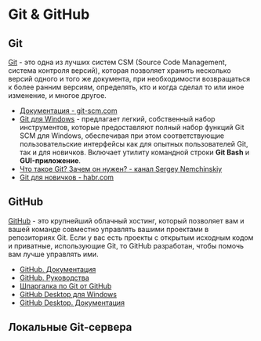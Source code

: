 # Git & GitHub

## Git

[Git](https://git-scm.com) - это одна из лучших систем CSM (Source Code Management, система контроля версий), которая позволяет хранить несколько версий одного и того же документа, при необходимости возвращаться к более ранним версиям, определять, кто и когда сделал то или иное изменение, и многое другое.

- [Документация - git-scm.com](https://git-scm.com/book/ru/v2)
- [Git для Windows](https://gitforwindows.org/) - предлагает легкий, собственный набор инструментов, которые предоставляют полный набор функций Git SCM для Windows, обеспечивая при этом соответствующие пользовательские интерфейсы как для опытных пользователей Git, так и для новичков. Включает утилиту командной строки **Git Bash** и **GUI-приложение**.
- [Что такое Git? Зачем он нужен? - канал Sergey Nemchinskiy](https://www.youtube.com/watch?v=adHqyxdWWRM)
- [Git для новичков - habr.com](https://habr.com/ru/post/541258/)

## GitHub

[GitHub](https://github.com) - это крупнейший облачный хостинг, который позволяет вам и вашей команде совместно управлять вашими проектами в репозиториях Git. Если у вас есть проекты с открытым исходным кодом и приватные, использующие Git, то GitHub разработан, чтобы помочь вам лучше управлять ими.

- [GitHub. Документация](https://docs.github.com/)
- [GitHub. Руководства](https://guides.github.com/)
- [Шпаргалка по Git от GitHub](https://training.github.com/downloads/ru/github-git-cheat-sheet/)
- [GitHub Desktop для Windows](https://desktop.github.com/)
- [GitHub Desktop. Документация](https://docs.github.com/en/desktop)

## Локальные Git-сервера
